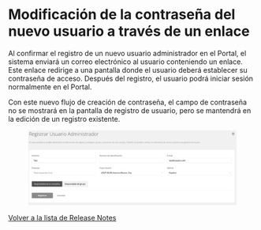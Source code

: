 # Modificación de la contraseña del nuevo usuario a través de un enlace

Al confirmar el registro de un nuevo usuario administrador en el Portal, el sistema enviará un correo electrónico al usuario conteniendo un enlace. Este enlace redirige a una pantalla donde el usuario deberá establecer su contraseña de acceso. Después del registro, el usuario podrá iniciar sesión normalmente en el Portal.&#x20;

Con este nuevo flujo de creación de contraseña, el campo de contraseña no se mostrará en la pantalla de registro de usuario, pero se mantendrá en la edición de un registro existente.

<figure><img src="../../.gitbook/assets/image (181).png" alt=""><figcaption></figcaption></figure>

[Volver a la lista de Release Notes](./)
